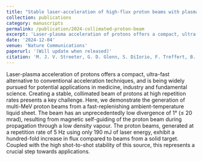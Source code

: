 ```yaml
---
title: "Stable laser-acceleration of high-flux proton beams with plasma collimation"
collection: publications
category: manuscripts
permalink: /publication/2024-collimated-proton-beam
excerpt: 'Laser-plasma acceleration of protons offers a compact, ultra-fast alternative to conventional acceleration techniques, and is being widely pursued for potential applications in medicine, industry and fundamental science. Creating a stable, collimated beam of protons at high repetition rates presents a key challenge. Here, we demonstrate the generation of multi-MeV proton beams from a fast-replenishing ambient-temperature liquid sheet. The beam has an unprecedentedly low divergence of 1° (≤ 20 mrad), resulting from magnetic self-guiding of the proton beam during propagation through a low density vapour. The proton beams, generated at a repetition rate of 5 Hz using only 190 mJ of laser energy, exhibit a hundred-fold increase in flux compared to beams from a solid target. Coupled with the high shot-to-shot stability of this source, this represents a crucial step towards applications.'
date: '2024-12-04'
venue: 'Nature Communications'
paperurl: '(Will update when released)'
citation: 'M. J. V. Streeter, G. D. Glenn, S. DiIorio, F. Treffert, B. Loughran, H. Ahmed, S. Astbury, M. Balcazar, M. Borghesi, N. Bourgeois, C. B. Curry, S. J. D. Dann, N. P. Dover, T. Dzelzainis, O. C. Ettlinger, M. Gauthier, L. Giuffrida, S. H. Glenzer, J. S. Green, R. J. Gray, G. S. Hicks, C. Hyland, V. Istokskaia, M. King, D. Margarone, O. McCusker, P. McKenna, Z. Najmudin, C. Parisuaña, P. Parsons, C. Spindloe, D. R. Symes, A. G. R. Thomas, N. Xu, and C. A. J. Palmer. &quot;Stable laser-acceleration of high-flux proton beams with plasma collimation.&quot; <i>Nature Communications</i>, Accepted.'
---
```

Laser-plasma acceleration of protons offers a compact, ultra-fast alternative to conventional acceleration techniques, and is being widely pursued for potential applications in medicine, industry and fundamental science. Creating a stable, collimated beam of protons at high repetition rates presents a key challenge. Here, we demonstrate the generation of multi-MeV proton beams from a fast-replenishing ambient-temperature liquid sheet. The beam has an unprecedentedly low divergence of 1° (≤ 20 mrad), resulting from magnetic self-guiding of the proton beam during propagation through a low density vapour. The proton beams, generated at a repetition rate of 5 Hz using only 190 mJ of laser energy, exhibit a hundred-fold increase in flux compared to beams from a solid target. Coupled with the high shot-to-shot stability of this source, this represents a crucial step towards applications.
